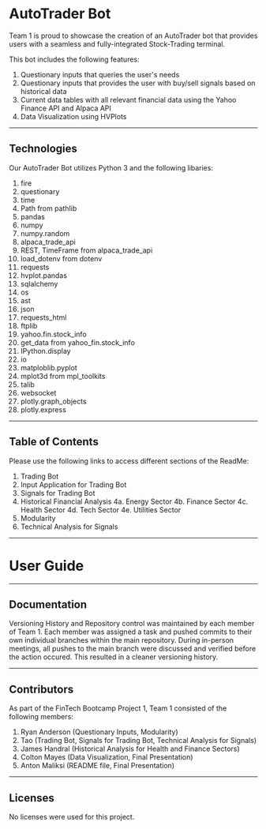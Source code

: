 # AutoTrader Bot
Team 1 is proud to showcase the creation of an AutoTrader bot that provides users with a seamless and fully-integrated Stock-Trading terminal.

This bot includes the following features:
1. Questionary inputs that queries the user's needs
2. Questionary inputs that provides the user with buy/sell signals based on historical data
3. Current data tables with all relevant financial data using the Yahoo Finance API and Alpaca API
4. Data Visualization using HVPlots

---

## Technologies

Our AutoTrader Bot utilizes Python 3 and the following libaries:
1.	fire
2.	questionary
3.	time
4.	Path from pathlib
5.	pandas
6.	numpy
7.	numpy.random
8.	alpaca_trade_api
9.	REST, TimeFrame from alpaca_trade_api
10.	load_dotenv from dotenv
11.	requests
12.	hvplot.pandas
13.	sqlalchemy
14.	os
15.	ast
16.	json
17.	requests_html
18.	ftplib
19.	yahoo.fin.stock_info
20.	get_data from yahoo_fin.stock_info
21.	IPython.display
22.	io
23.	matploblib.pyplot
24.	mplot3d from mpl_toolkits
25.	talib
26.	websocket
27.	plotly.graph_objects
28.	plotly.express

---

## Table of Contents
Please use the following links to access different sections of the ReadMe:

1. Trading Bot
2. Input Application for Trading Bot
3. Signals for Trading Bot
4. Historical Financial Analysis
    4a. Energy Sector
    4b. Finance Sector
    4c. Health Sector
    4d. Tech Sector
    4e. Utilities Sector
5. Modularity
6. Technical Analysis for Signals

---

# User Guide


---

## Documentation
Versioning History and Repository control was maintained by each member of Team 1. Each member was assigned a task and pushed commits to their own individual branches within the main repository. During in-person meetings, all pushes to the main branch were discussed and verified before the action occured. This resulted in a cleaner versioning history.

---

## Contributors
As part of the FinTech Bootcamp Project 1, Team 1 consisted of the following members:

1. Ryan Anderson (Questionary Inputs, Modularity)
2. Tao (Trading Bot, Signals for Trading Bot, Technical Analysis for Signals)
3. James Handral (Historical Analysis for Health and Finance Sectors)
4. Colton Mayes (Data Visualization, Final Presentation)
5. Anton Maliksi (README file, Final Presentation)

---

## Licenses
No licenses were used for this project.